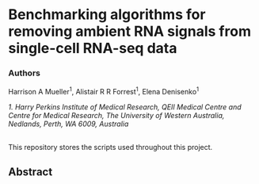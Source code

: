 # Benchmarking algorithms for removing ambient RNA signals from single-cell RNA-seq data

### Authors
Harrison A Mueller<sup>1</sup>, Alistair R R Forrest<sup>1</sup>, Elena Denisenko<sup>1</sup>

*1. Harry Perkins Institute of Medical Research, QEII Medical Centre and Centre for Medical Research, The University of Western Australia, Nedlands, Perth, WA 6009, Australia*

##
This repository stores the scripts used throughout this project.

## Abstract
